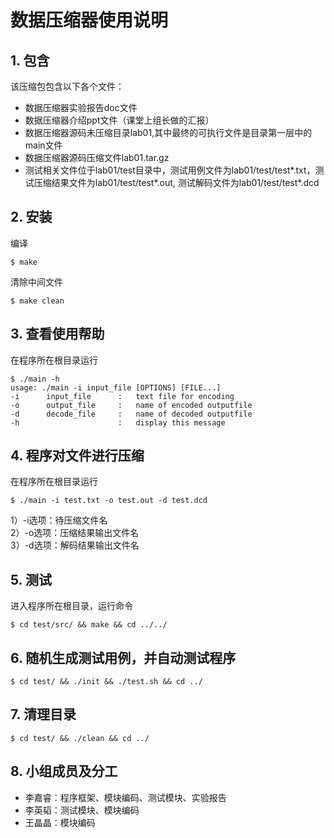 # 数据压缩器使用说明

## 1. 包含

该压缩包包含以下各个文件：

- 数据压缩器实验报告doc文件
- 数据压缩器介绍ppt文件（课堂上组长做的汇报）
- 数据压缩器源码未压缩目录lab01,其中最终的可执行文件是目录第一层中的main文件
- 数据压缩器源码压缩文件lab01.tar.gz
- 测试相关文件位于lab01/test目录中，测试用例文件为lab01/test/test*.txt，测试压缩结果文件为lab01/test/test*.out, 测试解码文件为lab01/test/test*.dcd

## 2. 安装

编译  

```
$ make  
```

清除中间文件  

```
$ make clean
```

## 3. 查看使用帮助

在程序所在根目录运行  

```shell
$ ./main -h  
usage: ./main -i input_file [OPTIONS] [FILE...]  
-i		input_file		:	text file for encoding  
-o		output_file		:	name of encoded outputfile  
-d		decode_file		:	name of decoded outputfile  
-h						:	display this message  
```

## 4. 程序对文件进行压缩

在程序所在根目录运行  

```shell
$ ./main -i test.txt -o test.out -d test.dcd  
```

1）-i选项：待压缩文件名  
2）-o选项：压缩结果输出文件名  
3）-d选项：解码结果输出文件名

## 5. 测试

进入程序所在根目录，运行命令  

```shell
$ cd test/src/ && make && cd ../../
```

## 6. 随机生成测试用例，并自动测试程序
 
```shell
$ cd test/ && ./init && ./test.sh && cd ../
```

## 7. 清理目录

```shell
$ cd test/ && ./clean && cd ../
```

## 8. 小组成员及分工

- 李嘉睿：程序框架、模块编码、测试模块、实验报告
- 李英韬：测试模块、模块编码
- 王晶晶：模块编码
